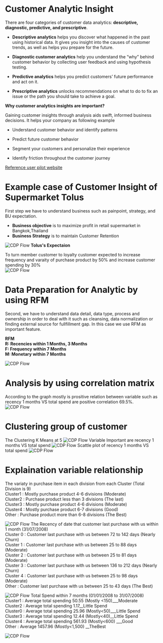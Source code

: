 # Customer Analytic Insight     
There are four categories of customer data analytics: **descriptive, diagnostic, predictive, and prescriptive**.     

- **Descriptive analytics**  helps you discover what happened in the past using historical data. It gives you insight into the causes of customer trends, as well as helps you prepare for the future.     

- **Diagnostic customer analytics** help you understand the “why” behind customer behavior by collecting user feedback and using hypothesis testing.     

- **Predictive analytics** helps you predict customers’ future performance and act on it.     

- **Prescriptive analytics** unlocks recommendations on what to do to fix an issue or the path you should take to achieve a goal.       

**Why customer analytics insights are important?**     

Gaining customer insights through analysis aids swift, informed business decisions. It helps your company as following example     

- Understand customer behavior and identify patterns
  
- Predict future customer behavior
  
- Segment your customers and personalize their experience
  
- Identify friction throughout the customer journey

  
[Reference user pilot website](https://userpilot.com/blog/customer-analytics-insights/)

# Example case of Customer Insight of Supermarket Tolus     
First step we have to understand business such as painpoint, strategy, and BU expectation.
- **Business objective** is to maximize profit in retail supermarket in Bangkok,Thailand  
- **Business Strategy** is to maintain Customer Retention  

![CDP Flow](https://github.com/Pinnun/MADT8101-Seminar-in-Advanced-Analytic/blob/0e5c3d056e1b95c76d27b0fc8d2e8f5d5f04c7e3/2%20Customer%20Insight%20Analysis/Raw%20Data/Brand.png)
**Tolus's Expectaion**     

To turn member customer to loyalty customer expected to increase frequency and varaity of purchase product by 50% and increase customer spending by 30%  
![CDP Flow](https://github.com/Pinnun/MADT8101-Seminar-in-Advanced-Analytic/blob/0e5c3d056e1b95c76d27b0fc8d2e8f5d5f04c7e3/2%20Customer%20Insight%20Analysis/Raw%20Data/Expectations.png)
# Data Preparation for Analytic by using RFM
Second, we have to understand data detail, data type, process and ownership in order to deal with it such as cleansing, data normalization or finding external source for fullfillment gap. In this case we use RFM as important feature.     


**RFM  
R: Recencies within 1 Months, 3 Months   
F: Frequency within 7 Months  
M: Monetary within 7 Months**  

![CDP Flow](https://github.com/Pinnun/MADT8101-Seminar-in-Advanced-Analytic/blob/0e5c3d056e1b95c76d27b0fc8d2e8f5d5f04c7e3/2%20Customer%20Insight%20Analysis/Raw%20Data/RFM%20Data.png)
# Analysis by using correlation matrix
According to the graph mostly is prositive relation between variable such as recency 1 months VS total spend are positive correlation 69.5%.
![CDP Flow](https://github.com/Pinnun/MADT8101-Seminar-in-Advanced-Analytic/blob/0e5c3d056e1b95c76d27b0fc8d2e8f5d5f04c7e3/2%20Customer%20Insight%20Analysis/Raw%20Data/Corrlation%20matrix.png)
# Clustering group of customer
The Clustering K Means at 5
![CDP Flow](https://github.com/Pinnun/MADT8101-Seminar-in-Advanced-Analytic/blob/0e5c3d056e1b95c76d27b0fc8d2e8f5d5f04c7e3/2%20Customer%20Insight%20Analysis/Raw%20Data/Result.png)
Variable Important are recency 1 months VS total spend
![CDP Flow](https://github.com/Pinnun/MADT8101-Seminar-in-Advanced-Analytic/blob/5134cd0e81d65d9cf11a220849aa68783ff42ace/2%20Customer%20Insight%20Analysis/Raw%20Data/Viriable%20importance.png)
Scattle plot of recency 1 months VS total spend
![CDP Flow](https://github.com/Pinnun/MADT8101-Seminar-in-Advanced-Analytic/blob/0e5c3d056e1b95c76d27b0fc8d2e8f5d5f04c7e3/2%20Customer%20Insight%20Analysis/Raw%20Data/ScatterPlot.png)
# Explaination variable relationship
The variaty in purchase item in each division from each Cluster (Total Division is 9)  
Cluster1 :  Mostly purchase product 4-6 divisions (Moderate)  
Cluster2 : Purchase product less than 3 divisions (The last)  
Cluster3 : Mostly purchase product 4-6 divisions  (Moderate)  
Cluster4 : Mostly purchase product 6-7 divisions (Good)  
Other : Purchase product more than 6-8 divisions (The Best)  

![CDP Flow](https://github.com/Pinnun/MADT8101-Seminar-in-Advanced-Analytic/blob/0e5c3d056e1b95c76d27b0fc8d2e8f5d5f04c7e3/2%20Customer%20Insight%20Analysis/Raw%20Data/ClusterbyFrequencyDivision.png)
The Recency of date that customer last purchase with us within 1 month (31/07/2008)  
Cluster 0 : Customer last purchase with us between 72 to 142 days (Nearly Churn)  
Cluster 1 : Customer last purchase with us between 25 to 88 days (Moderate)  
Cluster 2 : Customer last purchase with us between 25 to 81 days (Moderate)  
Cluster 3 : Customer last purchase with us between 136 to 212 days (Nearly Churn)  
Cluster 4 : Customer last purchase with us between 25 to 98 days (Moderate)  
Other : Customer last purchase with us between 25 to 43 days (The Best)  

![CDP Flow](https://github.com/Pinnun/MADT8101-Seminar-in-Advanced-Analytic/blob/0e5c3d056e1b95c76d27b0fc8d2e8f5d5f04c7e3/2%20Customer%20Insight%20Analysis/Raw%20Data/ClusterbyRecency1Month.png) 
Total Spend within 7 months (01/01/2008 to 31/07/2008)  
Cluster1 : Average total spending 50.55 (Mostly <150)___Moderate  
Cluster2 : Average total spending 1.17__Little Spend  
Cluster0 : Average total spending 25.96 (Mostly<50)___Little Spend  
Cluster3 : Average total spending 12.44 (Mostly<40)__Little Spend  
Cluster4 : Average total spending 561.93 (Mostly<600) ___Good  
Other : Average 1457.96 (Mostly<1,500) __TheBest  

![CDP Flow](https://github.com/Pinnun/MADT8101-Seminar-in-Advanced-Analytic/blob/0e5c3d056e1b95c76d27b0fc8d2e8f5d5f04c7e3/2%20Customer%20Insight%20Analysis/Raw%20Data/ClusterbyTotalSpend.png)
